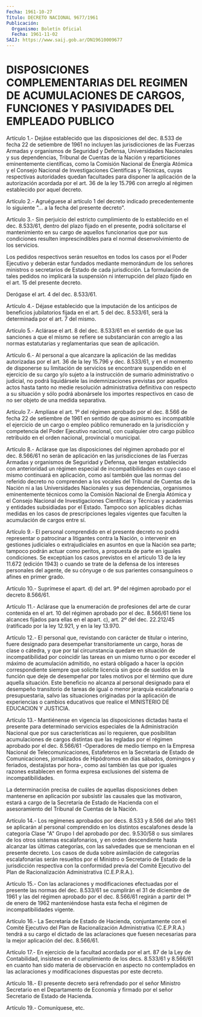 ```yaml
---
Fecha: 1961-10-27
Título: DECRETO NACIONAL 9677/1961
Publicación:
  Organismo: Boletín Oficial
  Fecha: 1961-11-02
SAIJ: https://www.saij.gob.ar/DN19610009677
---
```

# DISPOSICIONES COMPLEMENTARIAS DEL REGIMEN DE ACUMULACIONES DE CARGOS, FUNCIONES Y PASIVIDADES DEL EMPLEADO PUBLICO

<a id="1"></a>
Artículo 1.- Dejáse establecido que las disposiciones del dec. 8.533 de  fecha  22 de setiembre de 1961 no incluyen las jurisdicciones de las Fuerzas Armadas y organismos de Seguridad y Defensa, Universidades  Nacionales y sus dependencias, Tribunal de Cuentas de la  Nación y  reparticiones   eminentemente  científicas,  como  la Comisión  Nacional  de Energía Atómica  y  el  Consejo  Nacional  de Investigaciones Científicas y Técnicas, cuyas respectivas autoridades quedan facultades  para  disponer  la  aplicación de la autorización acordada por el art. 36 de la ley 15.796 con arreglo al régimen establecido por aquel decreto.

<a id="2"></a>
Artículo 2.- Agruéguese al artículo 1 del decreto indicado precedentemente  lo siguiente "... a la fecha del presente decreto".

<a id="3"></a>
Artículo    3.-  Sin  perjuicio  del  estricto  cumplimiento  de  lo establecido en  el  dec.  8.533/61,  dentro  del  plazo fijado en el presente, podrá solicitarse el mantenimiento en su cargo de aquellos funcionarios  que por sus condiciones resulten imprescindibles  para el normal desenvolvimiento de los servicios.

Los pedidos respectivos  serán  resueltos  en todos los casos por el Poder Ejecutivo y deberán estar fundados mediante  memorándum de los señores  ministros o secretarios de Estado de cada jurisdicción.  La formulación    de  tales  pedidos  no  implicará  la  suspensión  ni interrupción del  plazo  fijado  en el art. 15 del presente decreto.

Derógase el art. 4 del dec. 8.533/61.

<a id="4"></a>
Artículo  4.-  Déjase establecido que la imputación de los anticipos de beneficios jubilatorios  fijada  en  el art. 5 del dec. 8.533/61, será la determinada por el art. 7 del mismo.

<a id="5"></a>
Artículo  5.-  Aclárase el art. 8 del dec. 8.533/61 en el sentido de que las sanciones  a  que  el  mismo se refiere se substanciarán con arreglo  a las normas estatutarias  y  reglamentarias  que  sean  de aplicación.

<a id="6"></a>
Artículo  6.-  Al  personal  a  que  alcanzare  la aplicación de las medidas autorizadas por el art. 36 de la ley 15.796 y dec. 8.533/61, y  en  el  momento  de  disponerse  su  limitación  de servicios  se encontrare suspendido en el ejercicio de su cargo y/o  sujeto  a  la instrucción    de   sumario  administrativo  o  judicial,  no  podrá liquidársele las indemnizaciones  previstas por aquellos actos hasta tanto no medie resolución administrativa  definitiva  con respecto a su  situación  y  sólo podrá abonársele los importes respectivos  en caso de no ser objeto de una medida separativa.

<a id="7"></a>
Artículo  7.-  Amplíase  el art. 1º del régimen aprobado por el dec. 8.566 de fecha 22 de setiembre de 1961 en  sentido de que asimismo es incompatible el ejercicio de un cargo o empleo público remunerado en la jurisdicción y competencia  del  Poder Ejecutivo nacional, con cualquier  otro  cargo  público retribuido  en  el  orden  nacional, provincial o municipal.

<a id="8"></a>
Artículo 8.- Aclárase que las disposiciones del régimen aprobado por el dec. 8.566/61 no serán de aplicación en las jurisdicciones de las Fuerzas  Armadas  y  organismos  de  Seguridad y Defensa, que tengan establecido con anterioridad un régimen especial de incompatibilidades en cuyo caso el mismo  continuará  en aplicación, como así también que las normas del referido decreto no comprenden a los vocales del Tribunal de Cuentas de la Nación ni a las Universidades Nacionales y sus dependencias, organismos eminentemente técnicos como la Comisión Nacional de Energía  Atómica y  el  Consejo  Nacional de Investigaciones Científicas y Técnicas y academias  y  entidades  subsidiadas  por  el  Estado.  Tampoco  son aplicables dichas  medidas  en  los  casos de prescripciones legales vigentes que faculten la acumulación de  cargos entre sí.

<a id="9"></a>
Artículo 9.- El personal comprendido en el presente decreto no podrá representar o patrocinar a litigantes contra la Nación, o intervenir en  gestiones  judiciales  o  extrajudiciales  en  asuntos en que la Nación sea parte; tampoco podrán actuar como peritos, a propuesta de parte en iguales condiciones. Se exceptúan los casos previstos en el artículo 13 de la ley 11.672 (edición 1943) o cuando  se trate de la defensa de los intereses personales del agente, de su cónyuge  o  de sus parientes consanguíneos o afines en primer grado.

<a id="10"></a>
Artículo  10.-  Suprímese  el  apart.  d)  del  art.  9ª del régimen aprobado por el decreto 8.566/61.

<a id="11"></a>
Artículo 11.- Aclárase que la enumeración de profesiones del arte de curar  contenida  en  el  art.  10  del régimen aprobado por el dec. 8.566/61 tiene los alcances fijados para ellas en el apart. c), art. 2º del dec. 22.212/45 (ratificado por  la  ley  12.921,  y en la ley 13.970.

<a id="12"></a>
Artículo  12.-  El personal que, revistando con carácter de titular o interino, fuere designado para desempeñar transitoriamente  un cargo, horas de clase o cátedra, y que por tal circunstancia quedare en situación de incompatibilidad por coincidir las tareas en un mismo turno o por exceder el máximo de acumulación admitido, no estará obligado a hacer la opción correspondiente siempre que solicite licencia sin goce de sueldos en la función que deje de desempeñar por tales motivos por el término que dure aquella situación. Este beneficio no alcanza al personal designado para el desempeño transitorio de tareas de igual o menor jerarquía escalafonaria o presupuestaria, salvo las situaciones originadas por la aplicación de experiencias o cambios educativos que realice el MINISTERIO DE EDUCACION Y JUSTICIA.

<a id="13"></a>
Artículo  13.-  Mantiénense  en  vigencia las disposiciones dictadas hasta  el  presente  para determinado  servicios  especiales  de  la Administración  Nacional    que   por  sus  características  así  lo requieren, que posibilitan acumulaciones de cargos distintas que las regladas por el régimen aprobado por el dec. 8.566/61 -Operadores de medio  tiempo  en  la  Empresa  Nacional    de   Telecomunicaciones, Estafeteros en la Secretaría de Estado de Comunicaciones, jornalizados  de  Hipódromos en días sábados, domingos  y  feriados, destajistas por hora-,  como así también las que por iguales razones establecen en forma expresa exclusiones del sistema de incompatibilidades.

La determinación precisa  de  cuáles de aquellas disposiciones deben mantenerse en  aplicación  por  subsistir   las  causales  que  las motivaron, estará a cargo de la Secretaría de Estado de Hacienda con el asesoramiento del Tribunal de Cuentas de la Nación.

<a id="14"></a>
Artículo  14.-  Los  regímenes aprobados por decs. 8.533 y 8.566 del año 1961 se aplicarán  al  personal  comprendido  en  los  distintos escalafones  desde  la categoría Clase "A" Grupo I del aprobado  por dec. 9.530/58 o sus similares  de los otros sistemas escalafonarios, y en orden descendiente hasta alcanzar  las  últimas categorías, con las salvedades que se mencionan en el presente decreto. Los casos de duda sobre asimilación de categorías escalafonarias  serán resueltos por el Ministro o Secretario de Estado de la jurisdicción respectiva con  la  conformidad  previa  del  Comité  Ejecutivo  del  Plan   de Racionalización Administrativa (C.E.P.R.A.).

<a id="15"></a>
Artículo  15.-  Con las aclaraciones y modificaciones efectuadas por el presente las normas  del  dec.  8.533/61  se  cumplirán  el 31 de diciembre  de  1961  y las del régimen aprobado por el dec. 8.566/61 regirán a partir del 1º  de  enero  de 1962 manteniéndose hasta esta fecha el régimen de incompatibilidades vigente.

<a id="16"></a>
Artículo 16.- La Secretaría de Estado de Hacienda, conjuntamente con el  Comité  Ejecutivo  del  Plan  de  Racionalización Administrativa (C.E.P.R.A.) tendrá a su cargo el dictado  de  las  aclaraciones que fuesen  necesarias  para  la  mejor  aplicación  del  dec. 8.566/61.

<a id="17"></a>
Artículo  17.- En ejercicio de la facultad acordada por el art. 87 de la Ley de Contabilidad,  insístese  en  el cumplimiento de los decs. 8.533/61  y 8.566/61 en cuanto han sido materia  de  observación  en aspecto  no   contemplados  en  las  aclaraciones  y  modificaciones dispuestas por este decreto.

<a id="18"></a>
Artículo  18.-  El  presente  decreto  será  refrendado por el señor Ministro Secretario en el Departamento de Economía  y firmado por el señor Secretario de Estado de Hacienda.

<a id="19"></a>
Artículo 19.- Comuníquese, etc.